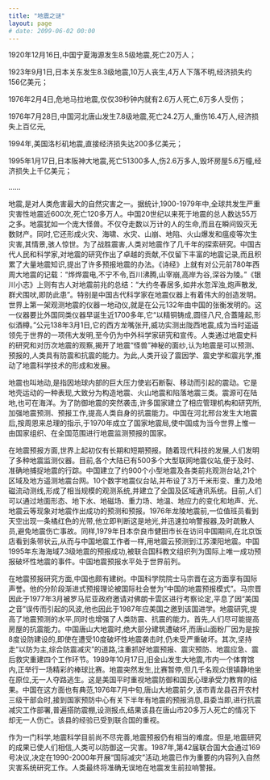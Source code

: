 ```yaml
---
title: "地震之谜"
layout: page
# date: 2099-06-02 00:00
---
```


1920年12月16日,中国宁夏海源发生8.5级地震,死亡20万人；

1923年9月1日,日本关东发生8.3级地震,10万人丧生,4万人下落不明,经济损失约156亿美元；

1976年2月4日,危地马拉地震,仅仅39秒钟内就有2.6万人死亡,6万多人受伤；

1976年7月28日,中国河北唐山发生7.8级地震,死亡24.2万人,重伤16.4万人,经济损失上百亿元,

1994年,美国洛杉矶地震,直接经济损失达200多亿美元；

1995年1月17日,日本阪神大地震,死亡51300多人,伤2.6万多人,毁坏房屋5.6万幢,经济损失上千亿美元；

……

地震,是对人类危害最大的自然灾害之一。据统计,1900-1979年中,全球共发生严重灾害性地震近600次,死亡120多万人。中国20世纪以来死于地震的总人数达55万之多。地震犹如一个庞大怪兽。不仅夺走数以万计的人的生命,而且在瞬间毁灭无数财产。同时,它还形成火灾、海啸、水灾、山崩、地陷、火山爆发和瘟疫等次生灾害,其情景,骇人惊世。为了战胜震害,人类对地震作了几千年的探索研究。中国古代人民和科学家,对地震的研究作出了卓越的贡献,不仅留下丰富的地震记录,而且积累了大量地震知识,提出了许多预报地震的办法。《诗经》上就有对公元前780年西周大地震的记载：“烨烨震电,不宁不令,百川沸腾,山宰崩,高岸为谷,深谷为陵。”《银川小志》上则有古人对地震前兆的总结：“大约冬春居多,如井水忽浑浊,炮声散发,群犬围吠,即防此患”。特别是中国古代科学家在地震仪器上有着伟大的创造发明。世界上第一架观测地震的仪器一地动仪,就是在公元132年由中国的张衡发明的。这一仪器要比外国同类仪器早诞生近1700多年,它“以精铜铸成,圆径八尺,合蓋隆起,形似酒樽。”公元138年3月1日,它的西方龙嘴张开,威功实测出陇西地震,成为当时遥遥领先于世界的一项伟大发明,至今仍为中外科学家研究和宣传。人类通过地震史料的研究和对历次地震的观察,揭开了地震“怪兽”神秘的面纱,认为地震是可以预测、预报的,人类具有防震和抗震的能力。为此,人类开设了震因学、震史学和震兆学,推动了地震科学技术的形成和发展。

地震也叫地动,是指因地球内部的巨大压力使岩石断裂、移动而引起的震动。它是地壳运动的一种表现,大致分为构造地震、火山地震和陷落地震三类。震源可在陆地,也可在海洋。为了防御地震的突然袭击,许多国家建立了相应管理机构和研究所,加强地震预测、预报工作,提高人类自身的抗震能力。中国在河北邢台发生大地震后,按周恩来总理的指示,于1970年成立了国家地震局,使中国成为当今世界上惟一由国家组织、在全国范围进行地震监测预报的国家。

在地震预报方面,世界上起初仅有长期和短期预报。随着现代科技的发展,人们发明了多种地震监测仪器。目前,各个大陆已有500多个大型联网地震仪站,便于及时、准确地捕捉地震的行踪。中国建立了约900个小型地震及各类前兆观测台站,21个区域及地方遥测地震台网。10个数字地震仪台站,并布设了3万千米形变、重力及地磁流动测线,形成了相当规模的观测系统,并建立了全国及区域通讯系统。目前,人们可以通过地面形态、地下水、地磁场、重力场、地温、地应力的变化和地声、光、地震云等现象对地震作出成功的预测和预报。1976年龙陵地震前,一位值班员看到天空出现一条橘红色的光带,他立即判断这是地光,并迅速拉响警报器,及时疏散人员,避免地震伤亡事故。同样,1979年日本奈良市健田市长在访问中国期间,在北京饭店看到条带状云,从而与中国地震工作者一样,用地震云预测到江苏溧阳地震。中国1995年东海海域7.3级地震的预报成功,被联合国科教文组织列为国际上唯一成功预报破坏性地震的事件。中国地震预报水平处于世界前列。

在地震预报研究方面,中国也颇有建树。中国科学院院士马宗晋在这方面享有国际声誉。他的分阶段渐进式预报理论被国际社会誉为“中国的地震预报模式”。马宗晋因此于1977年3月被罗马尼亚政府邀请对佛朗卡雲区进行考察论定,平息了因“美国之音”误传而引起的风波,他也因此于1987年应美国之邀到该国进学。地震研究,提高了地震预测的水平,同时也增强了人类防震、抗震的能力。首先,人们尽可能提高房屋的抗震能力。中国唐山大地震时,绝大部分建筑遭破坏,而唐山面粉厂因为是按8度设防建设的,即使在遭受10度破坏性地震袭击时,仍未受严重破坏。其次,坚持走“以防为主,综合防震减灾”的道路,注重抓好地震预报、震灾预防、地震应急、震后救灾重建四个工作环节。1989年10月17日,旧金山发生大地震,市内一个体育馆内,正举行一场精彩的棒球比赛。地震突然发生,比赛暂停,但几千名观众很镇静地坐在原位,无一人夺路逃生。这是美国平时重视地震防御和国民心理承受力教育的结果。中国在这方面也有典范,1976年7月中旬,唐山大地震前夕,该市青龙县召开农村三级干部会时,接到国家预防中心有关下半年有地震的预报消息,县委当即,进行抗震减灾工作部署,普遍搭防震棚,设测报点,结果该县在唐山市20多万人死亡的情况下却无一人伤亡。该县的经验已受到联合国的重视。

作为一门科学,地震科学目前尚不尽完善,地震预报仍有相当的难度。但是,地震研究的成果已使人们相信,人类可以防御这一灾害。1987年,第42届联合国大会通过169号决议,决定在1990-2000年开展“国际减灾”活动,地震已作为重要的内容列入自然灾害系统研究工作。人类最终将准确无误地在地震发生前拉响警报。


